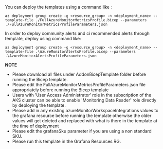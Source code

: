 You can deploy the templates using a command like :

```az deployment group create -g <resource_group> -n <deployment_name> --template-file ./FullAzureMonitorMetricsProfile.bicep --parameters ./FullAzureMonitorMetricsProfileParameters.json```


In order to deploy community alerts and ci recommended alerts through template, deploy using command like:

```az deployment group create -g <resource_group> -n <deployment_name> --template-file .\AzureMonitorAlertsProfile.bicep --parameters .\AzureMonitorAlertsProfileParameters.json```

**NOTE**

- Please download all files under AddonBicepTemplate folder before running the Bicep template.
- Please edit the FullAzureMonitorMetricsProfileParameters.json file appropriately before running the Bicep template
- Users with 'User Access Administrator' role in the subscription  of the AKS cluster can be able to enable 'Monitoring Data Reader' role directly by deploying the template.
- Please add in any existing azureMonitorWorkspaceIntegrations values to the grafana resource before running the template otherwise the older values will get deleted and replaced with what is there in the template at the time of deployment
- Please edit the grafanaSku parameter if you are using a non standard SKU.
- Please run this template in the Grafana Resources RG.
